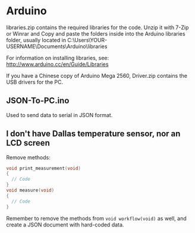 # Arduino

libraries.zip contains the required libraries for the code. Unzip it with 7-Zip or Winrar and Copy and paste the folders inside into the Arduino libraries folder, usually located in C:\Users\YOUR-USERNAME\Documents\Arduino\libraries

For information on installing libraries, see: http://www.arduino.cc/en/Guide/Libraries

If you have a Chinese copy of Arduino Mega 2560, Driver.zip contains the USB drivers for the PC.

## JSON-To-PC.ino

Used to send data to serial in JSON format.

## I don't have Dallas temperature sensor, nor an LCD screen

Remove methods:

```C++
void print_measurement(void)
{
  // Code
}
void measure(void)
{
  // Code
}
```

Remember to remove the methods from `void workflow(void)` as well, and create a JSON document with hard-coded data.
